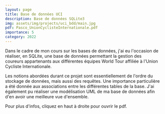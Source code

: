 ```yaml
---
layout: page
title: Base de données UCI
description: Base de données SQLite3
img: assets/img/projects/uci_bdd/main.jpg
pdf: Pasco_UnionCyclisteInternationale.pdf
importance: 5
category: 2022
---
```


Dans le cadre de mon cours sur les bases de données, j'ai eu l'occasion de réaliser, en SQLite, une base de données permettant la gestion des coureurs appartenants aux différentes équipes World Tour affiliée à l'Union Cycliste Internationale.

Les notions abordées durant ce projet sont essentiellement de l'ordre du stockage de données, mais aussi des requêtes. Une importance particulière a été donnée aux associations entre les différentes tables de la base. J'ai également pu réaliser une modélisation UML de ma base de données afin d'en avoir une meilleure vue d'ensemble.

Pour plus d'infos, cliquez en haut à droite pour ouvrir le pdf.
